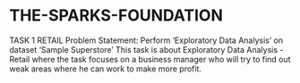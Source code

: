 # THE-SPARKS-FOUNDATION
TASK 1 RETAIL
Problem Statement: Perform ‘Exploratory Data Analysis’ on dataset ‘Sample Superstore’ This task is about Exploratory Data Analysis - Retail where the task focuses on a business manager who will try to find out weak areas where he can work to make more profit.
